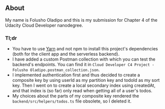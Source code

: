 ## About
My name is Folusho Oladipo and this is my submission for Chapter 4 of the Udacity Cloud Developer nanodegree.

### Tl;dr
- You have to use [Yarn](https://yarnpkg.com/) and not npm to install this project's dependencies (both for the client app and the serverless backend).
- I have added a custom Postman collection with which you can test the backend's endpoints. You can find it in `Cloud Developer C4 Project - Folusho Oladipo.postman_collection.json`.
- I implemented authentication first and thus decided to create a composite key by using userId as my partition key and todoId as my sort key. Then I went on to create a local secondary index using createdAt, and that index is (so far) only read when getting all of a user's todos.
- My choices about the parts of my composite key rendered the `backend/src/helpers/todos.ts` file obsolete, so I deleted it.
